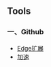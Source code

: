 ## Tools

### 一、Github

* [Edge扩展](https://github.com/fhefh2015/Fast-GitHub)
* [加速](https://github.com/dotnetcore/FastGithub)